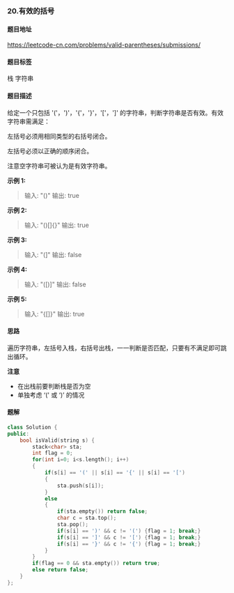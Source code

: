 ### 20.有效的括号

#### 题目地址

<https://leetcode-cn.com/problems/valid-parentheses/submissions/>

#### 题目标签

栈	字符串	

#### 题目描述

给定一个只包括 '('，')'，'{'，'}'，'['，']' 的字符串，判断字符串是否有效。有效字符串需满足：

左括号必须用相同类型的右括号闭合。

左括号必须以正确的顺序闭合。

注意空字符串可被认为是有效字符串。

**示例 1:**

> 输入: "()"
> 输出: true

**示例 2:**

> 输入: "()[]{}"
> 输出: true

**示例 3:**

> 输入: "(]"
> 输出: false

**示例 4:**

> 输入: "([)]"
> 输出: false

**示例 5:**

> 输入: "{[]}"
> 输出: true

#### 思路

遍历字符串，左括号入栈，右括号出栈，一一判断是否匹配，只要有不满足即可跳出循环。

**注意**

- 在出栈前要判断栈是否为空
- 单独考虑 ‘(' 或 ‘)’ 的情况

#### 题解

```c++
class Solution {
public:
    bool isValid(string s) {
        stack<char> sta;
        int flag = 0;
        for(int i=0; i<s.length(); i++)
        {
            if(s[i] == '(' || s[i] == '{' || s[i] == '[')
            {
                sta.push(s[i]);
            }
            else
            {
                if(sta.empty()) return false;
                char c = sta.top();
                sta.pop();
                if(s[i] == ')' && c != '(') {flag = 1; break;}
                if(s[i] == ']' && c != '[') {flag = 1; break;}
                if(s[i] == '}' && c != '{') {flag = 1; break;}
            }
        }       
        if(flag == 0 && sta.empty()) return true;
        else return false;   
    }
};
```

